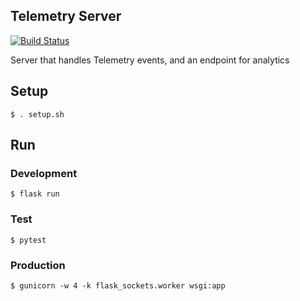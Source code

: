 Telemetry Server
------------------------------
[![Build Status](https://circleci.com/gh/starpogi/fr_telemetry.svg?style=svg)](https://circleci.com/gh/starpogi/fr_telemetry)


Server that handles Telemetry events, and an endpoint for analytics

## Setup
```
$ . setup.sh
```

## Run

### Development
```
$ flask run
```

### Test
```
$ pytest
```

### Production
```
$ gunicorn -w 4 -k flask_sockets.worker wsgi:app
```
